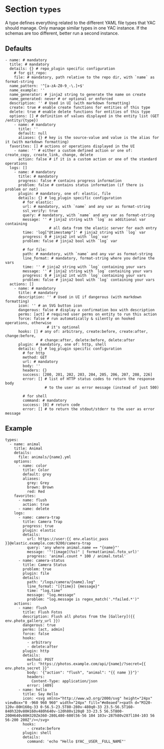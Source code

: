 # Section `types`

A type defines everything related to the different YAML file types that YAC
should manage. Only manage similar types in one YAC instance. If the schemas
are too different, better run a second instance.

## Defaults

    - name: # mandatory
      title: # mandatory
      details: {} # repo_plugin specific configuration
        # for git_repo:
        file: # mandatory, path relative to the repo dir, with `name` as format-string
      name_pattern: '^[a-zA-Z0-9_-\.]+$'
      name_example: ''
      name_generator: # jinja2 string to generate the name on create
      name_generated: never # or optional or enforced
      description: '' # Used in UI (with markdown formatting)
      create: true # enable create functions for entities of this type
      delete: true # enable delete functions for entities of this type
      options: [] # definition of values displayed in the entity list (GET /entity/{type})
        - name: # mandatory
          title: ''
          default: null
          aliases: {} # key is the source-value and value is the alias for it (with markdown formatting)
      favorites: [] # actions or operations displayed in the UI
        - name: '' # either a custom defined action or one of: create_copy, create_link, change, delete
          action: false # if it is a custom action or one of the standard operations
      logs: []
        - name: # mandatory
          title: # mandatory
          progress: false # contains progress information
          problem: false # contains status information (if there is problem or not)
          plugin: # mandatory, one of: elastic, file
          details: {} # log_plugin specific configuration
            # for elastic:
            url: # mandatory, with `name` and any var as format-string
            ssl_verify: true
            query: # mandatory, with `name` and any var as format-string
            message: '' # jinja2 string with `log` as additional var containing
                        # all data from the elastic server for each entry
            time: 'log["@timestamp"]' # jinja2 string with `log` var
            progress: 0 # jinja2 int with `log` var
            problem: false # jinja2 bool with `log` var

            # for file:
            path: # mandatory, with `name` and any var as format-string
            line_format: # mandatory, format-string where you define the vars 
            time: '' # jinja2 string with `log` containing your vars
            message: '' # jinja2 string with `log` containing your vars
            progress: 0 # jinja2 int with `log` containing your vars
            problem: false # jinja2 bool with `log` containing your vars
      actions: []
        - name: # mandatory
          title: # mandatory
          description: '' # Used in UI if dangerous (with markdown formatting)
          icon: '' # an SVG button icon
          dangerous: false # display a confirmation box with description
          perms: [act] # required user perms on entity to run this action
          force: false # run automatically & silently on hooked operations, otherwise
                       # it's optional
          hooks: [] # any of: arbitrary, create:before, create:after, change:before,
                    # change:after, delete:before, delete:after
          plugin: # mandatory, one of: http, shell
          details: {} # log_plugin specific configuration
            # for http
            method: GET
            url: # mandatory
            body: ''
            headers: {}
            success: [200, 201, 202, 203, 204, 205, 206, 207, 208, 226]
            error: [] # list of HTTP status codes to return the response body
                      # to the user as error message (instead of just 500)

            # for shell
            command: # mandatory
            success: [0] # return code
            error: [] # to return the stdout/stderr to the user as error message

## Example

    types:
      - name: animal
        title: Animal
        details:
          file: animals/{name}.yml
        options:
          - name: color
            title: Color
            default: grey
            aliases:
              grey: Grey
              brown: Brown
              red: Red
        favorites:
          - name: flush
            action: true
          - name: delete
        logs:
          - name: camera-trap
            title: Camera Trap
            progress: true
            plugin: elastic
            details:
              url: https://user:{{ env.elastic_pass }}@elastic.example.com:9200/camera-trap
              query: 'any where animal.name == "{name}"'
              message: '"![image](%s)" | format(animal.foto_url)'
              progress: 'animal.count * 100 / animal.total'
          - name: camera-status
            title: Camera Status
            problem: true
            plugin: file
            details:
              path: "/logs/camera/{name}.log"
              line_format: "[{time}] {message}"
              time: "log.time"
              message: "log.message"
              problem: "log.message is regex_match('.*failed.*')"
        actions:
          - name: flush
            title: Flush Fotos
            description: Flush all photos from the [Gallery]({{ env.photo_gallery_url }})
            dangerous: true
            perms: [act, admin]
            force: false
            hooks:
              - arbitrary
              - delete:after
            plugin: http
            details:
              method: POST
              url: "https://photos.example.com/api/{name}/?secret={{ env.photo_secret }}"
              body: '{"action": "flush", "animal": "{{ name }}"}'
              headers:
                Content-Type: application/json
              error: [409]
          - name: hello
            title: Say Hello
            icon: <svg xmlns="http://www.w3.org/2000/svg" height="24px" viewBox="0 -960 960 960" width="24px" fill="#e8eaed"><path d="M320-120v-80H160q-33 0-56.5-23.5T80-280v-480q0-33 23.5-56.5T160-840h320v80H160v480h640v-120h80v120q0 33-23.5 56.5T800-200H640v80H320Zm360-280L480-600l56-56 104 103v-287h80v287l104-103 56 56-200 200Z"/></svg>
            hooks:
              - create:before
            plugin: shell
            details:
              command: 'echo "Hello $YAC__USER__FULL_NAME"'
